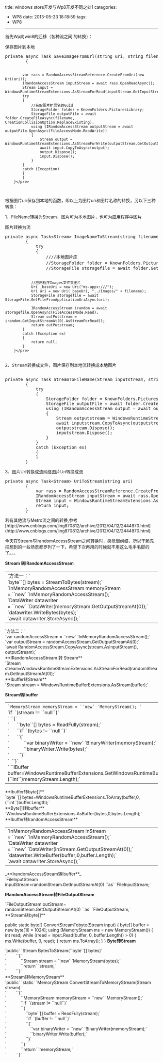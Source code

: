 title: windows store开发与Wp8开发不同之处1
categories:
  - WP8
date: 2013-05-23 18:18:59
tags:
  - WP8
---

首先Wp向win8的迁移（各种流之间 的转换）：
<div>

保存图片到本地
<div id="cnblogs_code_open_aad7898e-6baf-451f-b46b-28ad9f5b6943">
<pre>private async Task SaveImageFromUrl(string uri, string filename)
        {

            var rass = RandomAccessStreamReference.CreateFromUri(new Uri(uri));
            IRandomAccessStream inputStream = await rass.OpenReadAsync();
            Stream input = WindowsRuntimeStreamExtensions.AsStreamForRead(inputStream.GetInputStreamAt(0));
            try
            {
                //获取图片扩展名的Guid
                StorageFolder folder = KnownFolders.PicturesLibrary;
                StorageFile outputFile = await folder.CreateFileAsync(filename, CreationCollisionOption.ReplaceExisting);
                using (IRandomAccessStream outputStream = await outputFile.OpenAsync(FileAccessMode.ReadWrite))
                {
                    Stream output = WindowsRuntimeStreamExtensions.AsStreamForWrite(outputStream.GetOutputStreamAt(0));
                    await input.CopyToAsync(output);
                    output.Dispose();
                    input.Dispose();
                }
            }
            catch (Exception)
            {
            }
        }</pre>
</div>
</div>
根据图片uri保存到本地的函数，即以上为图片uri和图片名称的转换，另以下三种转换：

1、FileName转换为Stream，图片可为本地图片，也可为应用程序中图片
<div>

图片转换为流
<div id="cnblogs_code_open_4762fed1-99a1-455b-95be-f974294189a6">
<pre>private async Task&lt;Stream&gt; ImageNameToStream(string filename)
        {
            try
            {
                ////本地图片库
                //StorageFolder folder = KnownFolders.PicturesLibrary;//本地图片库
                //StorageFile storagefile = await folder.GetFileAsync(filename);

                //应用程序Images文件夹图片
                Uri _baseUri = new Uri("ms-appx:///");
                Uri uri = new Uri(_baseUri, "../Images/" + filename);
                StorageFile storagefile = await StorageFile.GetFileFromApplicationUriAsync(uri);

                IRandomAccessStream irandom = await storagefile.OpenAsync(FileAccessMode.Read);
                Stream outPutstream = irandom.GetInputStreamAt(0).AsStreamForRead();
                return outPutstream;
            }
            catch (Exception ex)
            {
                return null;
            }
        }</pre>
<div>2、Stream转换成文件，图片保存到本地流转换成本地图片</div>
</div>
</div>
<div>
<div id="cnblogs_code_open_97cafaf2-6d76-49dd-a505-a7160b157674">
<pre>private async Task StreamToFileName(Stream inputstream, string filename)
        {
            try
            {
                StorageFolder folder = KnownFolders.PicturesLibrary;
                StorageFile outputFile = await folder.CreateFileAsync(filename, CreationCollisionOption.ReplaceExisting);
                using (IRandomAccessStream output = await outputFile.OpenAsync(FileAccessMode.ReadWrite))
                {
                    Stream outputstream = WindowsRuntimeStreamExtensions.AsStreamForWrite(output.GetOutputStreamAt(0));
                    await inputstream.CopyToAsync(outputstream);
                    outputstream.Dispose();
                    inputstream.Dispose();
                }
            }
            catch (Exception ex)
            {
            }
        }</pre>
</div>
</div>
3、图片Uri转换成流网络图片Uri转换成流
<div>
<div id="cnblogs_code_open_fd849e9e-a8ee-4020-aebd-1fd3ca2257fe">
<pre>private async Task&lt;Stream&gt; UriToStream(string uri)
        {
            var rass = RandomAccessStreamReference.CreateFromUri(new Uri(uri));
            IRandomAccessStream inputStream = await rass.OpenReadAsync();
            Stream input = WindowsRuntimeStreamExtensions.AsStreamForRead(inputStream.GetInputStreamAt(0));
            return input;
        }</pre>
</div>
</div>
若有其他流与Metro流之间的转换,参考[http://www.cnblogs.com/jing870812/archive/2012/04/12/2444870.html](http://www.cnblogs.com/jing870812/archive/2012/04/12/2444870.html)

今天在Stream与IrandomAccessStream之间转换时，感觉很纠结，所以干脆先把想到的一些场景都罗列了一下，希望下次再用的时候就不用这么毛手毛脚的了。。。

**Stream 转IRandomAccessStream**
<div>
<div id="highlighter_554296">
<table border="0" cellspacing="0" cellpadding="0">
<tbody>
<tr>
<td>
<div>
<div>`方法一：`</div>
<div>`byte``[] bytes = StreamToBytes(stream);`</div>
<div>`InMemoryRandomAccessStream memoryStream = ``new` `InMemoryRandomAccessStream();`</div>
<div>`DataWriter datawriter = ``new` `DataWriter(memoryStream.GetOutputStreamAt(0));`</div>
<div>`datawriter.WriteBytes(bytes);`</div>
<div>`await datawriter.StoreAsync();`</div>
</div></td>
</tr>
</tbody>
</table>
</div>
</div>
<div>
<div>`方法二：`</div>
<div>`var randomAccessStream = ``new` `InMemoryRandomAccessStream();`</div>
<div>`var outputStream = randomAccessStream.GetOutputStreamAt(0);`</div>
<div>`await RandomAccessStream.CopyAsync(stream.AsInputStream(), outputStream);`</div>
<div></div>
<div>**IRandomAccessStream 转 Stream**</div>
<div>
<div>`Stream stream=WindowsRuntimeStreamExtensions.AsStreamForRead(randomStream.GetInputStreamAt(0));`</div>
<div>**Ibuffer转Stream**</div>
<div>
<div>`Stream stream = WindowsRuntimeBufferExtensions.AsStream(buffer);`</div>
<div>

**Stream转Ibuffer**
<div>
<div>
<div id="highlighter_328703">
<table border="0" cellspacing="0" cellpadding="0">
<tbody>
<tr>
<td>
<div>` <code>MemoryStream memoryStream = ``new` `MemoryStream(); `</code></div>
<div>`if` `(stream != ``null``)`</div>
<div>` ``{`</div>
<div>`      ``byte``[] bytes = ReadFully(stream);`</div>
<div>`      ``if` `(bytes != ``null``)`</div>
<div>`      ``{`</div>
<div>`           ``var binaryWriter = ``new` `BinaryWriter(memoryStream);`</div>
<div>`           ``binaryWriter.Write(bytes);`</div>
<div>`       ``}`</div>
<div>`  ``}`</div>
<div>` ``IBuffer buffer=WindowsRuntimeBufferExtensions.GetWindowsRuntimeBuffer(memoryStream,0,(``int``)memoryStream.Length);`</div></td>
</tr>
</tbody>
</table>
</div>
</div>
**Ibuffer转byte[]**
<div>
<div>`byte``[] bytes=WindowsRuntimeBufferExtensions.ToArray(buffer,0,(``int``)buffer.Length);`</div>
<div></div>
<div>**Byte[]转Ibuffer**</div>
<div>`WindowsRuntimeBufferExtensions.AsBuffer(bytes,0,bytes.Length);`</div>
<div></div>
<div>**Ibuffer转IrandomAccessStream**</div>
<div>
<div>
<div id="highlighter_509672">
<table border="0" cellspacing="0" cellpadding="0">
<tbody>
<tr>
<td>
<div>
<div>`InMemoryRandomAccessStream inStream = ``new` `InMemoryRandomAccessStream();`</div>
<div>`DataWriter datawriter = ``new` `DataWriter(inStream.GetOutputStreamAt(0));`</div>
<div>`datawriter.WriteBuffer(buffer,0,buffer.Length);`</div>
<div>`await datawriter.StoreAsync();`</div>
</div></td>
</tr>
</tbody>
</table>
</div>
</div>
_**IrandomAccessStream转Ibuffer**_
<div>
<div>`FileInputStream inputStream=randomStream.GetInputStreamAt(0) ``as` `FileInputStream;`</div>
<div>

**IRandomAccessStream转FileOutputStream**
<div>
<div>`FileOutputStream outStream= randomStream.GetOutputStreamAt(0) ``as` `FileOutputStream;`</div>
<div></div>
<div>**Stream转byte[]**</div>
<div>

public static byte[] ConvertStreamTobyte(Stream input)
{
byte[] buffer = new byte[16 * 1024];
using (MemoryStream ms = new MemoryStream())
{
int read;
while ((read = input.Read(buffer, 0, buffer.Length)) &gt; 0)
{
ms.Write(buffer, 0, read);
}
return ms.ToArray();
}
}
**Byte转Stream**
<div>`public` `Stream BytesToStream(``byte``[] bytes)`</div>
<div>`        ``{`</div>
<div>`            ``Stream stream = ``new` `MemoryStream(bytes);`</div>
<div>`            ``return` `stream;`</div>
<div>`        ``}`</div>
<div>**Stream转MemoryStream**</div>
<div>
<div>`public` `static` `MemoryStream ConvertStreamToMemoryStream(Stream stream)`</div>
<div>`        ``{`</div>
<div>`            ``MemoryStream memoryStream = ``new` `MemoryStream();`</div>
<div>`            ``if` `(stream != ``null``)`</div>
<div>`            ``{`</div>
<div>`                ``byte``[] buffer = ReadFully(stream);`</div>
<div>`                ``if` `(buffer != ``null``)`</div>
<div>`                ``{`</div>
<div>`                    ``var binaryWriter = ``new` `BinaryWriter(memoryStream);`</div>
<div>`                    ``binaryWriter.Write(buffer);`</div>
<div>`                ``}`</div>
<div>`            ``}`</div>
<div>`            ``return` `memoryStream;`</div>
<div>`        ``}`</div>
</div>
</div>
</div>
<div></div>
<div></div>
</div>
</div>
&nbsp;

</div>
</div>
</div>
<div></div>
&nbsp;

</div>
</div>
</div>
</div>